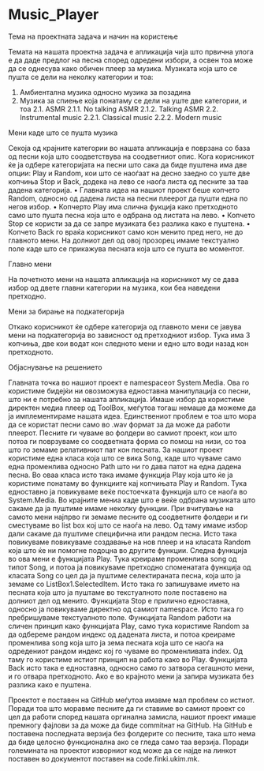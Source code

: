 # Music_Player
Тема на проектната задача и начин на користење

Темата на нашата проектна задача е апликација чија што првична улога е да даде предлог на песна според одредени избори, а освен тоа може да се однесува како обичен плеер за музика. Музиката која што се пушта се дели на неколку категории и тоа:
1.	Амбиентална музика односно музика за позадина
2.	Музика за спиење која понатаму се дели на уште две категории, и тоа
  2.1.	ASMR
     2.1.1.	No talking ASMR
     2.1.2.	Talking ASMR
   2.2.	Instrumental music
    2.2.1.	Classical music
    2.2.2.	Modern music

Мени каде што се пушта музика

Секоја од крајните категории во нашата апликација е поврзана со база од песни која што соодветствува на соодветниот опис. Кога корисникот ќе ја одбере категоријата на песни што сака да биде пуштена има две опции: Play и Random, кои што се наоѓаат на десно заедно со уште две копчиња Stop и Back, додека на лево се наоѓа листа од песните за таа дадена категорија. 
•	Главната идеа на нашиот проект беше копчето Random, односно од дадена листа на песни плеерот да пушти една по негов избор.
•	Копчерто Play има слична фукција како претходното само што пушта песна која што е одбрана од листата на лево.
•	Копчето Stop се користи за да се запре музиката без разлика како е пуштена.
•	Копчето Back го враќа корисникот само кон менито пред него, не до главното мени.
На долниот дел од овој прозорец имаме текстуално поле каде што се прикажува песната која што се пушта во моментот.

Главно мени

На почетното мени на нашата апликација на корисникот му се дава избор од двете главни категории на музика, кои беа наведени претходно.

Мени за бирање на подкатегорија

Откако корисникот ќе одбере категорија од главното мени се јавува мени на подкатегорија во зависност од претходниот избор. Тука има 3 копчиња, две кои водат кон следното мени и едно што води назад кон претходното.


Објаснување на решението

Главната точка во нашиот проект е namespaceот System.Media. Ова го користиме бидејќи ни овозможува едноставна манипулација со песни, што ни е потребно за нашата апликација. Имаше избор да користиме директен медиа плеер од ToolBox, меѓутоа тогаш немаше да можеме да ја имплементираме нашата идеа. Единствениот проблем е тоа што мора да се користат песни само во .wav формат за да може да работи плеерот. Песните ги чуваме во фолдери во самиот проект, кои што потоа ги поврзуваме со соодветната форма со помош на низи, со тоа што го земаме релативниот пат кон песната.
За нашиот проект користиме една класа која што се вика Song, каде што чуваме само една променлива односно Path што ни го дава патот на една дадена песна. Во оваа класа исто така имаме функција Play која што ќе ја користиме понатаму во функциите кај копчињата Play и Random. Тука едноставно ја повикуваме веќе постоечката функција што се наоѓа во System.Media. 
Во крајните мениа каде што е веќе одбрана музиката што сакаме да ја пуштиме имаме неколку функции. При вчитување на самото мени најпрво ги земаме песните од соодветните фолдери и ги сместуваме во list box кој што се наоѓа на лево. Од таму имаме избор дали сакаме да пуштиме специфична или рандом песна. Исто така повикуваме повикуваме создавање на нов плеер и на класата Random која што ќе ни помогне подоцна во другите функции. 
Следна функција во ова мени е функцијата Play. Тука креираме променлива song од типот Song, и потоа ја повикуваме претходно споменатата функција од класата Song со цел да ја пуштиме селектираната песна, која што ја земаме со ListBox1.SelectedItem. Исто така го запишуваме името на песната која што ја пуштаме во текстуалното поле поставено на долниот дел од менито.
Функцијата Stop е прилично едноставна, односно ја повикуваме директно од самиот namespace. Исто така го пребришуваме текстуалното поле. 
Функцијата Random работи на сличен принцип како функцијата Play, само тука користиме Random за да одбереме рандом индекс од дадената листа, и потоа креираме променлива song која што ја зема песната која што се наоѓа на одредениот рандом индекс кој го чуваме во променливата index. Од таму го користиме истиот принцип на работа како во Play.
Функцијата Back исто така е едноставна, односно само го затвора сегашното мени, и го отвара претходното. Ако е во крајното мени ја запира музиката без разлика како е пуштена.


Проектот е поставен на GitHub меѓутоа имавме мал проблем со истиот. Поради тоа што моравме песните да ги ставиме во самиот проект со цел да работи според нашата оргинална замисла, нашиот проект имаше премногу фајлови за да може да биде commitнат на GitHub. На GitHub е поставена последната верзија без фолдерите со песните, така што нема да биде целосно функционална ако се гледа само таа верзија. Поради големината на проектот изворниот код може да се најде на линкот поставен во документот поставен на code.finki.ukim.mk.
